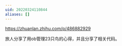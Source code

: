 ```yaml
---
uid: 20220324110844
aliases: []
---
```

https://zhuanlan.zhihu.com/p/486882929

旅人分享了用ob管理​23只鸟的心得，并且分享了相关代码。
